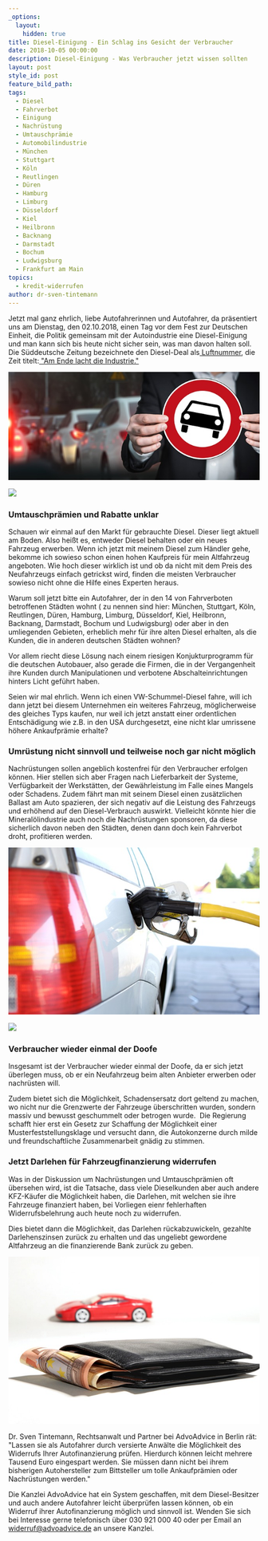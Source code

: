 ```yaml
---
_options:
  layout:
    hidden: true
title: Diesel-Einigung - Ein Schlag ins Gesicht der Verbraucher
date: 2018-10-05 00:00:00
description: Diesel-Einigung - Was Verbraucher jetzt wissen sollten
layout: post
style_id: post
feature_bild_path:
tags:
  - Diesel
  - Fahrverbot
  - Einigung
  - Nachrüstung
  - Umtauschprämie
  - Automobilindustrie
  - München
  - Stuttgart
  - Köln
  - Reutlingen
  - Düren
  - Hamburg
  - Limburg
  - Düsseldorf
  - Kiel
  - Heilbronn
  - Backnang
  - Darmstadt
  - Bochum
  - Ludwigsburg
  - Frankfurt am Main
topics:
  - kredit-widerrufen
author: dr-sven-tintemann
---
```


Jetzt mal ganz ehrlich, liebe Autofahrerinnen und Autofahrer, da pr&auml;sentiert uns am Dienstag, den 02.10.2018, einen Tag vor dem Fest zur Deutschen Einheit, die Politik gemeinsam mit der Autoindustrie eine Diesel-Einigung und man kann sich bis heute nicht sicher sein, was man davon halten soll. Die S&uuml;ddeutsche Zeitung bezeichnete den Diesel-Deal als[ Luftnummer](https://www.sueddeutsche.de/wirtschaft/drohende-fahrverbote-der-diesel-deal-ist-eine-luftnummer-1.4153919), die Zeit titelt:[ "Am Ende lacht die Industrie."](https://www.zeit.de/politik/deutschland/2018-10/diesel-kompromiss-grosse-koalition-bundesregierung-auto-industrie-fahrverbote)

![](/uploads/auto-2679743-640-9.jpg)

![](blob:https://app.cloudcannon.com/da382780-7620-4685-bd95-8b5aad29df21)

### Umtauschpr&auml;mien und Rabatte unklar

Schauen wir einmal auf den Markt f&uuml;r gebrauchte Diesel. Dieser liegt aktuell am Boden. Also hei&szlig;t es, entweder Diesel behalten oder ein neues Fahrzeug erwerben. Wenn ich jetzt mit meinem Diesel zum H&auml;ndler gehe, bekomme ich sowieso schon einen hohen Kaufpreis f&uuml;r mein Altfahrzeug angeboten. Wie hoch dieser wirklich ist und ob da nicht mit dem Preis des Neufahrzeugs einfach getrickst wird, finden die meisten Verbraucher sowieso nicht ohne die Hilfe eines Experten heraus.

Warum soll jetzt bitte ein Autofahrer, der in den 14 von Fahrverboten betroffenen St&auml;dten wohnt ( zu nennen sind hier: M&uuml;nchen, Stuttgart, K&ouml;ln, Reutlingen, D&uuml;ren, Hamburg, Limburg, D&uuml;sseldorf, Kiel, Heilbronn, Backnang, Darmstadt, Bochum und Ludwigsburg) oder aber in den umliegenden Gebieten, erheblich mehr f&uuml;r ihre alten Diesel erhalten, als die Kunden, die in anderen deutschen St&auml;dten wohnen?

Vor allem riecht diese L&ouml;sung nach einem riesigen Konjukturprogramm f&uuml;r die deutschen Autobauer, also gerade die Firmen, die in der Vergangenheit ihre Kunden durch Manipulationen und verbotene Abschalteinrichtungen hinters Licht gef&uuml;hrt haben.

Seien wir mal ehrlich. Wenn ich einen VW-Schummel-Diesel fahre, will ich dann jetzt bei diesem Unternehmen ein weiteres Fahrzeug, m&ouml;glicherweise des gleiches Typs kaufen, nur weil ich jetzt anstatt einer ordentlichen Entsch&auml;digung wie z.B. in den USA durchgesetzt, eine nicht klar umrissene h&ouml;here Ankaufpr&auml;mie erhalte?

### Umr&uuml;stung nicht sinnvoll und teilweise noch gar nicht m&ouml;glich

Nachr&uuml;stungen sollen angeblich kostenfrei f&uuml;r den Verbraucher erfolgen k&ouml;nnen. Hier stellen sich aber Fragen nach Lieferbarkeit der Systeme, Verf&uuml;gbarkeit der Werkst&auml;tten, der Gew&auml;hrleistung im Falle eines Mangels oder Schadens. Zudem f&auml;hrt man mit seinem Diesel einen zus&auml;tzlichen Ballast am Auto spazieren, der sich negativ auf die Leistung des Fahrzeugs und erh&ouml;hend auf den Diesel-Verbrauch auswirkt. Vielleicht k&ouml;nnte hier die Mineral&ouml;lindustrie auch noch die Nachr&uuml;stungen sponsoren, da diese sicherlich davon neben den St&auml;dten, denen dann doch kein Fahrverbot droht, profitieren werden.

![](/uploads/refuel-2157211-640-3.jpg)

![](blob:https://app.cloudcannon.com/97e9f1f9-bba0-408d-918f-0cf92bde7e3c)

### Verbraucher wieder einmal der Doofe

Insgesamt ist der Verbraucher wieder einmal der Doofe, da er sich jetzt &uuml;berlegen muss, ob er ein Neufahrzeug beim alten Anbieter erwerben oder nachr&uuml;sten will.

Zudem bietet sich die M&ouml;glichkeit, Schadensersatz dort geltend zu machen, wo nicht nur die Grenzwerte der Fahrzeuge &uuml;berschritten wurden, sondern massiv und bewusst geschummelt oder betrogen wurde.&nbsp; Die Regierung schafft hier erst ein Gesetz zur Schaffung der M&ouml;glichkeit einer Musterfeststellungsklage und versucht dann, die Autokonzerne durch milde und freundschaftliche Zusammenarbeit gn&auml;dig zu stimmen.

### Jetzt Darlehen f&uuml;r Fahrzeugfinanzierung widerrufen

Was in der Diskussion um Nachr&uuml;stungen und Umtauschpr&auml;mien oft &uuml;bersehen wird, ist die Tatsache, dass viele Dieselkunden aber auch andere KFZ-K&auml;ufer die M&ouml;glichkeit haben, die Darlehen, mit welchen sie ihre Fahrzeuge finanziert haben, bei Vorliegen eienr fehlerhaften Widerrufsbelehrung auch heute noch zu widerrufen.

Dies bietet dann die M&ouml;glichkeit, das Darlehen r&uuml;ckabzuwickeln, gezahlte Darlehenszinsen zur&uuml;ck zu erhalten und das ungeliebt gewordene Altfahrzeug an die finanzierende Bank zur&uuml;ck zu geben.

![](/uploads/auto-financing-2157347-640-3.jpg)

Dr. Sven Tintemann, Rechtsanwalt und Partner bei AdvoAdvice in Berlin r&auml;t: "Lassen sie als Autofahrer durch versierte Anw&auml;lte die M&ouml;glichkeit des Widerrufs Ihrer Autofinanzierung pr&uuml;fen. Hierdurch k&ouml;nnen leicht mehrere Tausend Euro eingespart werden. Sie m&uuml;ssen dann nicht bei ihrem bisherigen Autohersteller zum Bittsteller um tolle Ankaufpr&auml;mien oder Nachr&uuml;stungen werden."

Die Kanzlei AdvoAdvice hat ein System geschaffen, mit dem Diesel-Besitzer und auch andere Autofahrer leicht &uuml;berpr&uuml;fen lassen k&ouml;nnen, ob ein Widerruf ihrer Autofinanzierung m&ouml;glich und sinnvoll ist. Wenden Sie sich bei Interesse gerne telefonisch &uuml;ber 030 921 000 40 oder per Email an widerruf@advoadvice.de an unsere Kanzlei.